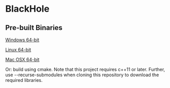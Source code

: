 # BlackHole

## Pre-built Binaries
<a id="raw-url" href="https://github.com/ryanmart00/BlackHole/blob/main/builds/Win64/BlackHole.zip"> Windows 64-bit</a>

<a id="raw-url" href="https://github.com/ryanmart00/BlackHole/blob/main/builds/Linux/BlackHole.zip"> Linux 64-bit</a>

<a id="raw-url" href="https://github.com/ryanmart00/BlackHole/blob/main/builds/MacOS/BlackHole.zip"> Mac OSX 64-bit</a>

Or: build using cmake. Note that this project requires c++11 or later. Further, use --recurse-submodules when cloning this repository to download the required libraries.

